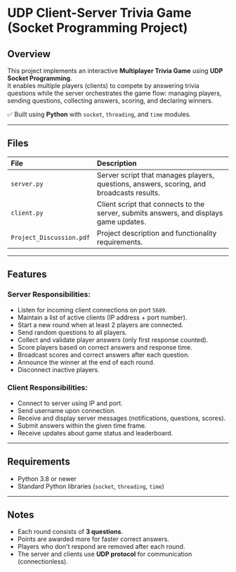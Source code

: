 
# UDP Client-Server Trivia Game (Socket Programming Project)

## Overview

This project implements an interactive **Multiplayer Trivia Game** using **UDP Socket Programming**.  
It enables multiple players (clients) to compete by answering trivia questions while the server orchestrates the game flow: managing players, sending questions, collecting answers, scoring, and declaring winners.

✅ Built using **Python** with `socket`, `threading`, and `time` modules.

---

## Files

| File | Description |
|:-----|:------------|
| `server.py` | Server script that manages players, questions, answers, scoring, and broadcasts results. |
| `client.py` | Client script that connects to the server, submits answers, and displays game updates. |
| `Project_Discussion.pdf` | Project description and functionality requirements. |

---

## Features

### Server Responsibilities:
- Listen for incoming client connections on port `5689`.
- Maintain a list of active clients (IP address + port number).
- Start a new round when at least 2 players are connected.
- Send random questions to all players.
- Collect and validate player answers (only first response counted).
- Score players based on correct answers and response time.
- Broadcast scores and correct answers after each question.
- Announce the winner at the end of each round.
- Disconnect inactive players.

### Client Responsibilities:
- Connect to server using IP and port.
- Send username upon connection.
- Receive and display server messages (notifications, questions, scores).
- Submit answers within the given time frame.
- Receive updates about game status and leaderboard.

---


## Requirements

- Python 3.8 or newer
- Standard Python libraries (`socket`, `threading`, `time`)

---

## Notes

- Each round consists of **3 questions**.
- Points are awarded more for faster correct answers.
- Players who don't respond are removed after each round.
- The server and clients use **UDP protocol** for communication (connectionless).


